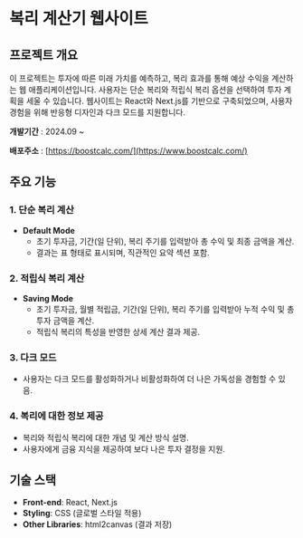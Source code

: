 # 복리 계산기 웹사이트

## 프로젝트 개요
이 프로젝트는 투자에 따른 미래 가치를 예측하고, 복리 효과를 통해 예상 수익을 계산하는 웹 애플리케이션입니다. 사용자는 단순 복리와 적립식 복리 옵션을 선택하여 투자 계획을 세울 수 있습니다. 웹사이트는 React와 Next.js를 기반으로 구축되었으며, 사용자 경험을 위해 반응형 디자인과 다크 모드를 지원합니다.

**개발기간** : 2024.09 ~

**배포주소** : [https://boostcalc.com/](https://www.boostcalc.com/)

## 주요 기능
### 1. 단순 복리 계산
- **Default Mode**
  - 초기 투자금, 기간(일 단위), 복리 주기를 입력받아 총 수익 및 최종 금액을 계산.
  - 결과는 표 형태로 표시되며, 직관적인 요약 섹션 포함.

### 2. 적립식 복리 계산
- **Saving Mode**
  - 초기 투자금, 월별 적립금, 기간(일 단위), 복리 주기를 입력받아 누적 수익 및 총 투자 금액을 계산.
  - 적립식 복리의 특성을 반영한 상세 계산 결과 제공.

### 3. 다크 모드
- 사용자는 다크 모드를 활성화하거나 비활성화하여 더 나은 가독성을 경험할 수 있음.

### 4. 복리에 대한 정보 제공
- 복리와 적립식 복리에 대한 개념 및 계산 방식 설명.
- 사용자에게 금융 지식을 제공하여 보다 나은 투자 결정을 지원.

## 기술 스택
- **Front-end**: React, Next.js
- **Styling**: CSS (글로벌 스타일 적용)
- **Other Libraries**: html2canvas (결과 저장)
